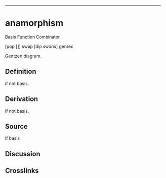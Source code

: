 ------------------------------------------------------------------------

# anamorphism

Basis Function Combinator

\[pop \[\]\] swap \[dip swons\] genrec

Gentzen diagram.

## Definition

if not basis.

## Derivation

if not basis.

## Source

if basis

## Discussion

## Crosslinks
